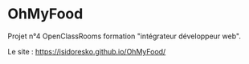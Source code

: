 # OhMyFood
Projet n°4 OpenClassRooms formation "intégrateur développeur web".

 Le site :
https://isidoresko.github.io/OhMyFood/
